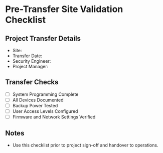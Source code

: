 # Pre-Transfer Site Validation Checklist

## Project Transfer Details
- Site:
- Transfer Date:
- Security Engineer:
- Project Manager:

## Transfer Checks
- [ ] System Programming Complete
- [ ] All Devices Documented
- [ ] Backup Power Tested
- [ ] User Access Levels Configured
- [ ] Firmware and Network Settings Verified

## Notes
- Use this checklist prior to project sign-off and handover to operations.
